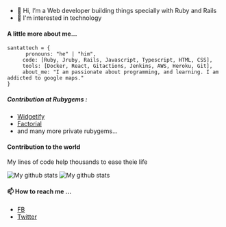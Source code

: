 - 👋 Hi, I’m a Web developer building things specially with Ruby and Rails
- 👀 I'm interested in technology
#### A little more about me...

```
santattech = {
      pronouns: "he" | "him",
     code: [Ruby, Jruby, Rails, Javascript, Typescript, HTML, CSS],
     tools: [Docker, React, Gitactions, Jenkins, AWS, Heroku, Git],
     about_me: "I am passionate about programming, and learning. I am addicted to google maps."
}
```

##### Contribution at Rubygems :
- [Widgetify](https://rubygems.org/gems/widgetify "Widgetify")
- [Factorial](https://rubygems.org/gems/factorial "Factorial")
-  and many more private rubygems...

#### Contribution to the world
My lines of code help thousands to ease theie life 

![My github stats](https://github-readme-stats.vercel.app/api?username=santattech)
![My github stats](https://github-readme-stats.vercel.app/api?username=qisantanu)


#### 📫 How to reach me ...
- [FB](https://www.facebook.com/sant4dev "FB")
- [Twitter](https://twitter.com/santattech "Twitter")

<!---
santattech/santattech is a ✨ special ✨ repository because its `README.md` (this file) appears on your GitHub profile.
You can click the Preview link to take a look at your changes.
--->
